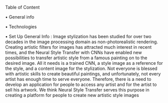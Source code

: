 Table of Content 

•	General info

•	Technologies

•	Set Up
General Info : Image stylization has been studied for over two decades in the image processing domain as non-photorealistic rendering.
Creating artistic filters for images has attracted much interest in recent times, and the Neural Style Transfer with CNNs have enabled new possibilities to transfer artistic style from a famous painting on to the desired image. All it needs is a trained CNN, a style image as a reference for the style, and a content image for the stylization. Not everyone is blessed with artistic skills to create beautiful paintings, and unfortunately, not every artist has enough time to serve everyone. Therefore, there is a need to develop an application for people to access any artist and for the artist to sell his artwork. We think Neural Style Transfer serves this purpose in creating a platform for people to create new artistic style images

